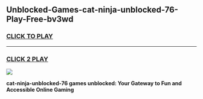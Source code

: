 
## Unblocked-Games-cat-ninja-unblocked-76-Play-Free-bv3wd
<h3>
<a href="https://premium76.site?title=cat-ninja-unblocked-76&ref=18A1">CLICK TO PLAY</a></h3>
<hr>

<h3>
<a href="https://premium76.site?title=cat-ninja-unblocked-76&ref=18A1">CLICK 2 PLAY</a>
  
</h3>

<a href="https://premium76.site?title=cat-ninja-unblocked-76&ref=18A1"><img src="https://clearcache.store/games.png"></a>


**cat-ninja-unblocked-76 games unblocked: Your Gateway to Fun and Accessible Online Gaming**
